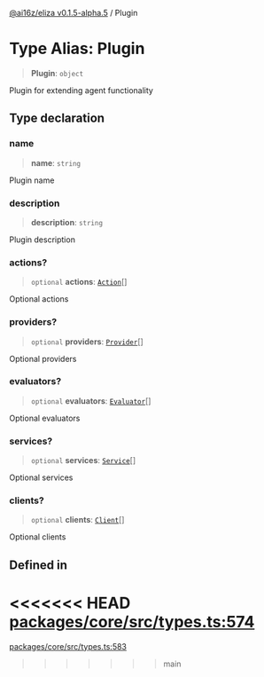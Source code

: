 [@ai16z/eliza v0.1.5-alpha.5](../index.md) / Plugin

# Type Alias: Plugin

> **Plugin**: `object`

Plugin for extending agent functionality

## Type declaration

### name

> **name**: `string`

Plugin name

### description

> **description**: `string`

Plugin description

### actions?

> `optional` **actions**: [`Action`](../interfaces/Action.md)[]

Optional actions

### providers?

> `optional` **providers**: [`Provider`](../interfaces/Provider.md)[]

Optional providers

### evaluators?

> `optional` **evaluators**: [`Evaluator`](../interfaces/Evaluator.md)[]

Optional evaluators

### services?

> `optional` **services**: [`Service`](../classes/Service.md)[]

Optional services

### clients?

> `optional` **clients**: [`Client`](Client.md)[]

Optional clients

## Defined in

<<<<<<< HEAD
[packages/core/src/types.ts:574](https://github.com/konstantine25b/eliza/blob/main/packages/core/src/types.ts#L574)
=======
[packages/core/src/types.ts:583](https://github.com/ai16z/eliza/blob/main/packages/core/src/types.ts#L583)
>>>>>>> main
